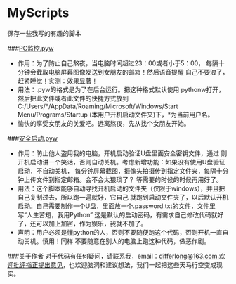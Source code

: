 # MyScripts
保存一些我写的有趣的脚本
 
 ###[PC监控.pyw](./PC监控.pyw)
 * 作用：为了防止自己熬夜，当电脑时间超过23：00或者小于5：00，
 每隔十分钟会截取电脑屏幕图像发送到女朋友的邮箱！然后语音提醒
 自己不要浪了，赶紧睡觉！实测：效果显著！
 * 用法：.pyw的格式是为了在后台运行。把这种格式默认使用
 pythonw打开，然后把此文件或者此文件的快捷方式放到
 C:/Users/*/AppData/Roaming/Microsoft/Windows/Start Menu/Programs/Startup
 (本用户开机启动文件夹)下，*为当前用户名。
 * 愉快的享受女朋友的关爱吧。远离熬夜，先从找个女朋友开始。
 
 ###[安全启动.pyw](./安全启动.pyw)
 * 作用：防止他人盗用我的电脑，开机启动验证U盘里面安全密钥文件，通过
 则开机启动讲一个笑话，否则自动关机。考虑新增功能：如果没有使用U盘验证启动，不自动关机，
 每分钟屏幕截图，摄像头拍摄传到指定文件夹，每隔十分钟上传文件到指定邮箱。会不会太猥琐了？
 等需要的时候的时候再用好了。
 * 用法：这个脚本能够自动寻找开机启动的文件夹（仅限于windows），并且把自己复制过去，所以跑一遍就好，它自己
 就跑到启动文件夹了，以后默认开机启动。自己需要制作一个U盘，里面放一个.password.txt的文件，文件里写“人生苦短，我用Python”
 这是默认的启动密码，有需求自己修改代码就好了，还可以加上加密，作为娱乐，我就不加了。
 * 声明：用户必须是懂python的人，否则不要随便跑这个代码，否则开机一直自动关机。慎用！同样
 不要随意在别人的电脑上跑这种代码，做恶作剧。
 
 
###关于作者
对于代码有任何疑问，请联系我，email：differlong@163.com.欢迎批评指正提出意见，也欢迎脑洞和建议想法，我们一起把这些天马行空变成现实。


